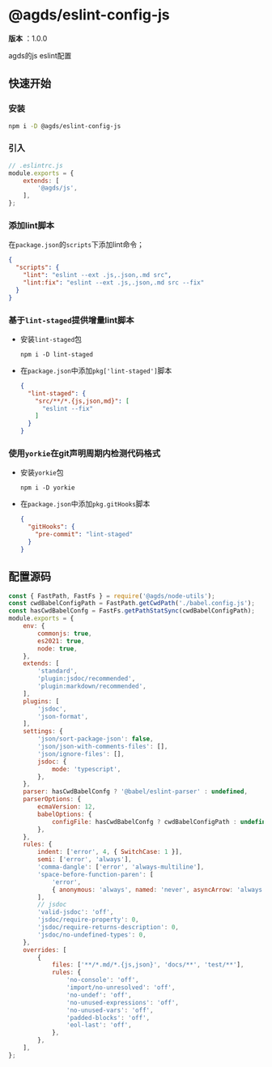 # @agds/eslint-config-js
**版本** ：1.0.0

agds的js eslint配置

## 快速开始

### 安装

```bash
npm i -D @agds/eslint-config-js
```

### 引入

```js
// .eslintrc.js
module.exports = {
    extends: [
        '@agds/js',
    ],
};
```




### 添加lint脚本

在`package.json`的`scripts`下添加lint命令；

```json
{
  "scripts": {
    "lint": "eslint --ext .js,.json,.md src",
    "lint:fix": "eslint --ext .js,.json,.md src --fix"
  }
}
```

### 基于`lint-staged`提供增量lint脚本

- 安装`lint-staged`包
    ```
    npm i -D lint-staged
    ```
- 在`package.json`中添加`pkg['lint-staged']`脚本
    ```json
    {
      "lint-staged": {
        "src/**/*.{js,json,md}": [
          "eslint --fix"
        ]
      }
    }
    ```

### 使用`yorkie`在git声明周期内检测代码格式

- 安装`yorkie`包
    ```
    npm i -D yorkie
    ```
- 在`package.json`中添加`pkg.gitHooks`脚本
    ```json
    {
      "gitHooks": {
        "pre-commit": "lint-staged"
      }
    }
    ```
 <!-- 渲染后缀内容  -->



<a name="source"></a>


## 配置源码

```js
const { FastPath, FastFs } = require('@agds/node-utils');
const cwdBabelConfigPath = FastPath.getCwdPath('./babel.config.js');
const hasCwdBabelConfg = FastFs.getPathStatSync(cwdBabelConfigPath);
module.exports = {
    env: {
        commonjs: true,
        es2021: true,
        node: true,
    },
    extends: [
        'standard',
        'plugin:jsdoc/recommended',
        'plugin:markdown/recommended',
    ],
    plugins: [
        'jsdoc',
        'json-format',
    ],
    settings: {
        'json/sort-package-json': false,
        'json/json-with-comments-files': [],
        'json/ignore-files': [],
        jsdoc: {
            mode: 'typescript',
        },
    },
    parser: hasCwdBabelConfg ? '@babel/eslint-parser' : undefined,
    parserOptions: {
        ecmaVersion: 12,
        babelOptions: {
            configFile: hasCwdBabelConfg ? cwdBabelConfigPath : undefined,
        },
    },
    rules: {
        indent: ['error', 4, { SwitchCase: 1 }],
        semi: ['error', 'always'],
        'comma-dangle': ['error', 'always-multiline'],
        'space-before-function-paren': [
            'error',
            { anonymous: 'always', named: 'never', asyncArrow: 'always' },
        ],
        // jsdoc
        'valid-jsdoc': 'off',
        'jsdoc/require-property': 0,
        'jsdoc/require-returns-description': 0,
        'jsdoc/no-undefined-types': 0,
    },
    overrides: [
        {
            files: ['**/*.md/*.{js,json}', 'docs/**', 'test/**'],
            rules: {
                'no-console': 'off',
                'import/no-unresolved': 'off',
                'no-undef': 'off',
                'no-unused-expressions': 'off',
                'no-unused-vars': 'off',
                'padded-blocks': 'off',
                'eol-last': 'off',
            },
        },
    ],
};
```



